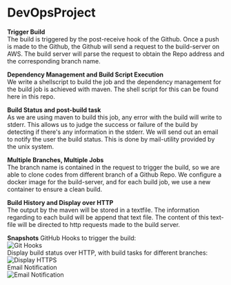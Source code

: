 # DevOpsProject
**Trigger Build**<br>
The build is triggered by the post-receive hook of the Github. Once a push is made to the Github, the Github will send a request to the build-server on AWS. The build server will parse the request to obtain the Repo address and the corresponding branch name.<br>

**Dependency Management and Build Script Execution**<br>
We write a shellscript to build the job and the dependency management for the build job is achieved with maven. The shell script for this can be found here in this repo.<br>

**Build Status and post-build task**<br>
As we are using maven to build this job, any error with the build will write to stderr. This allows us to judge the success or failure of the build by detecting if there's any information in the stderr. We will send out an email to notify the user the build status. This is done by mail-utility provided by the unix system.<br>

**Multiple Branches, Multiple Jobs**<br>
The branch name is contained in the request to trigger the build, so we are able to clone codes from different branch of a Github Repo. We configure a docker image for the build-server, and for each build job, we use a new container to ensure a clean build.<br>

**Build History and Display over HTTP**<br>
The output by the maven will be stored in a textfile. The information regarding to each build will be append that text file. The content of this text-file will be directed to http requests made to the build server.<br>

**Snapshots**
GitHub Hooks to trigger the build:<br>
![Git Hooks](https://drive.google.com/file/d/0BzywPiVdceuyaF94cjJBV0ZTS00/view?usp=sharing)<br>
Display build status over HTTP, with build tasks for different branches:<br>
![Display HTTPS](https://drive.google.com/file/d/0BzywPiVdceuyaF94cjJBV0ZTS00/view?usp=sharing)<br>
Email Notification<br>
![Email Notification](https://drive.google.com/file/d/0BzywPiVdceuybWg1am8yV3BmYVE/view?usp=sharing)
